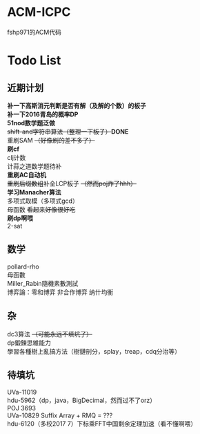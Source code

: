 # ACM-ICPC
fshp971的ACM代码<br>

# Todo List

## 近期计划
**补一下高斯消元判断是否有解（及解的个数）的板子**<br>
**补一下2016青岛的概率DP**<br>
**51nod数学题泛做**<br>
~~shift-and字符串算法（整理一下板子）~~**DONE**<br>
重刷SAM ~~（好像刷的差不多了）~~<br>
**刷cf**<br>
clj计数<br>
计蒜之道数学题待补<br>
**重刷AC自动机**<br>
~~重刷后缀数组~~补全LCP板子 ~~（然而poj炸了hhh）~~<br>
**学习Manacher算法**<br>
多项式取模（多项式gcd）<br>
母函数 ~~看起来好像很好吃~~<br>
**刷dp啊喂**<br>
2-sat<br>

## 数学
pollard-rho<br>
母函數<br>
Miller_Rabin隨機素數測試<br>
博弈論：零和博弈 非合作博弈 纳什均衡<br>

## 杂
dc3算法 ~~（可能永远不填坑了）~~<br>
dp鍛鍊思維能力<br>
學習各種樹上亂搞方法（樹鏈剖分，splay，treap，cdq分治等）<br>

## 待填坑
UVa-11019<br>
hdu-5962（dp，java，BigDecimal，然而过不了orz）<br>
POJ 3693<br>
UVa-10829 Suffix Array + RMQ = ???<br>
hdu-6120（多校2017 7）下标乘FFT中国剩余定理加速（看不懂啊喂）
